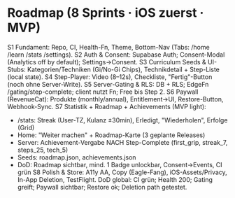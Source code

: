 # Roadmap (8 Sprints · iOS zuerst · MVP)
S1 Fundament: Repo, CI, Health-Fn, Theme, Bottom-Nav (Tabs: /home /learn /stats /settings).
S2 Auth & Consent: Supabase Auth; Consent-Modal (Analytics off by default); Settings->Consent.
S3 Curriculum Seeds & UI-Stubs: Kategorien/Techniken (Gi/No-Gi Chips), Technikdetail + Step-Liste (local state).
S4 Step-Player: Video (8–12s), Checkliste, "Fertig"-Button (noch ohne Server-Write).
S5 Server-Gating & RLS: DB + RLS; EdgeFn /gating/step-complete; client nutzt Fn; Free bis Step 2.
S6 Paywall (RevenueCat): Produkte (monthly/annual), Entitlement->UI, Restore-Button, Webhook-Sync.
S7 Statistik + Roadmap + Achievements (MVP light):
- /stats: Streak (User-TZ, Kulanz ±30min), Erledigt, "Wiederholen", Erfolge (Grid)
- Home: "Weiter machen" + Roadmap-Karte (3 geplante Releases)
- Server: Achievement-Vergabe NACH Step-Complete (first_grip, streak_7, steps_25, tech_5)
- Seeds: roadmap.json, achievements.json
- DoD: Roadmap sichtbar, mind. 1 Badge unlockbar, Consent→Events, CI grün
S8 Polish & Store: A11y AA, Copy (Eagle-Fang), iOS-Assets/Privacy, In-App Deletion, TestFlight.
DoD global: CI grün; Health 200; Gating greift; Paywall sichtbar; Restore ok; Deletion path getestet.

